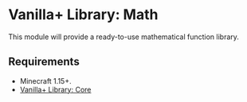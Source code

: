 # Vanilla+ Library: Math

This module will provide a ready-to-use mathematical function library.

## Requirements
- Minecraft 1.15+.
- [Vanilla+ Library: Core](https://github.com/vanilla-plus-library/core)